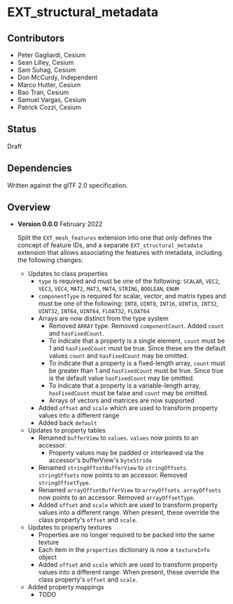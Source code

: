 # EXT_structural_metadata

## Contributors

* Peter Gagliardi, Cesium
* Sean Lilley, Cesium
* Sam Suhag, Cesium
* Don McCurdy, Independent
* Marco Hutter, Cesium
* Bao Tran, Cesium
* Samuel Vargas, Cesium
* Patrick Cozzi, Cesium

## Status

Draft

## Dependencies

Written against the glTF 2.0 specification.

## Overview

* **Version 0.0.0** February 2022

  Split the `EXT_mesh_features` extension into one that only defines the concept of feature IDs, and a separate `EXT_structural_metadata` extension that allows associating the features with metadata, including the following changes:

  * Updates to class properties
    * `type` is required and must be one of the following: `SCALAR`, `VEC2`, `VEC3`, `VEC4`, `MAT2`, `MAT3`, `MAT4`, `STRING`, `BOOLEAN`, `ENUM`
    * `componentType` is required for scalar, vector, and matrix types and must be one of the following: `INT8`, `UINT8`, `INT16`, `UINT16`, `INT32`, `UINT32`, `INT64`, `UINT64`, `FLOAT32`, `FLOAT64`
    * Arrays are now distinct from the type system
      * Removed `ARRAY` type. Removed `componentCount`. Added `count` and `hasFixedCount`.
      * To indicate that a property is a single element, `count` must be 1 and `hasFixedCount` must be true. Since these are the default values `count` and `hasFixedCount` may be omitted.
      * To indicate that a property is a fixed-length array, `count` must be greater than 1 and `hasFixedCount` must be true. Since true is the default value `hasFixedCount` may be omitted.
      * To indicate that a property is a variable-length array, `hasFixedCount` must be false and `count` may be omitted.
      * Arrays of vectors and matrices are now supported
    * Added `offset` and `scale` which are used to transform property values into a different range
    * Added back `default`
  * Updates to property tables
    * Renamed `bufferView` to `values`. `values` now points to an accessor.
      * Property values may be padded or interleaved via the accessor's bufferView's `byteStride`
    * Renamed `stringOffsetBufferView` to `stringOffsets`. `stringOffsets` now points to an accessor. Removed `stringOffsetType`.
    * Renamed `arrayOffsetBufferView` to `arrayOffsets`. `arrayOffsets` now points to an accessor. Removed `arrayOffsetType`.
    * Added `offset` and `scale` which are used to transform property values into a different range. When present, these override the class property's `offset` and `scale`.
  * Updates to property textures
    * Properties are no longer required to be packed into the same texture
    * Each item in the `properties` dictionary is now a `textureInfo` object
    * Added `offset` and `scale` which are used to transform property values into a different range. When present, these override the class property's `offset` and `scale`.
  * Added property mappings
    * TODO